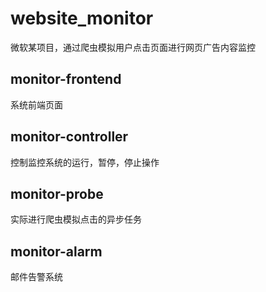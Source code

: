 # website_monitor
微软某项目，通过爬虫模拟用户点击页面进行网页广告内容监控

## monitor-frontend 
系统前端页面

## monitor-controller
控制监控系统的运行，暂停，停止操作

## monitor-probe
实际进行爬虫模拟点击的异步任务

## monitor-alarm
邮件告警系统
